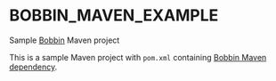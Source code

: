 # BOBBIN_MAVEN_EXAMPLE
Sample [Bobbin](https://github.com/INFINITE-TECHNOLOGY/BOBBIN) Maven project

This is a sample Maven project with `pom.xml` containing [Bobbin Maven dependency](https://github.com/INFINITE-TECHNOLOGY/BOBBIN/wiki/3---Usage#add-maven-dependency).
